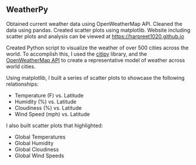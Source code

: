 ## WeatherPy
Obtained current weather data using OpenWeatherMap API. 
Cleaned the data using pandas.
Created scatter plots using matplotlib.
Website including scatter plots and analysis can be viewed at https://harpreet1020.github.io

Created Python script to visualize the weather of over 500 cities across the world. To accomplish this, I used the [citipy](https://pypi.org/project/citipy/) library, and the [OpenWeatherMap API](https://openweathermap.org/api) to create a representative model of weather across world cities.

Using matplotlib, I built a series of scatter plots to showcase the following relationships:

* Temperature (F) vs. Latitude
* Humidity (%) vs. Latitude
* Cloudiness (%) vs. Latitude
* Wind Speed (mph) vs. Latitude

I also built scatter plots that highlighted:

* Global Temperatures
* Global Humidity 
* Global Cloudiness
* Global Wind Speeds

